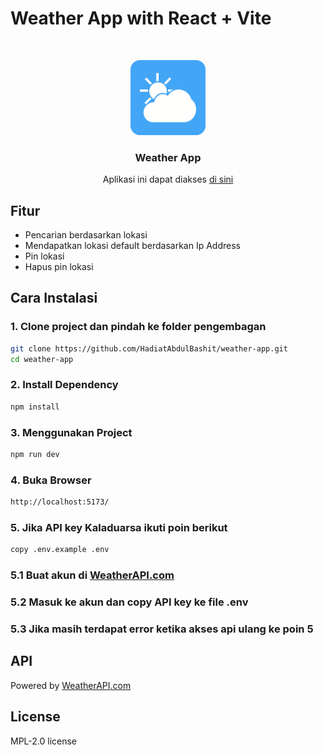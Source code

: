 # Weather App with React + Vite
<br />
<p align="center">
  <a href="https://weather-app-072db1.netlify.app/">
    <img src="https://github.com/HadiatAbdulBashit/weather-app/blob/main/public/icon.svg?raw=true" alt="Logo" width=120 height=120>
  </a>

  <h3 align="center">Weather App</h3>

  <p align="center">
    Aplikasi ini dapat diakses <a href="https://weather-app-072db1.netlify.app/">di sini</a>
  </p>
</p>

## Fitur

- Pencarian berdasarkan lokasi
- Mendapatkan lokasi default berdasarkan Ip Address
- Pin lokasi
- Hapus pin lokasi

## Cara Instalasi

### 1. Clone project dan pindah ke folder pengembagan
```sh
git clone https://github.com/HadiatAbdulBashit/weather-app.git
cd weather-app
```

### 2. Install Dependency
```sh
npm install
```

### 3. Menggunakan Project
```sh
npm run dev
```

### 4. Buka Browser
```sh
http://localhost:5173/
```

### 5. Jika API key Kaladuarsa ikuti poin berikut
```sh
copy .env.example .env
```

### 5.1 Buat akun di [WeatherAPI.com](https://www.weatherapi.com/)

### 5.2 Masuk ke akun dan copy API key ke file .env

### 5.3 Jika masih terdapat error ketika akses api ulang ke poin 5

## API

Powered by <a href="https://www.weatherapi.com/" title="Free Weather API">WeatherAPI.com</a>

## License

MPL-2.0 license
